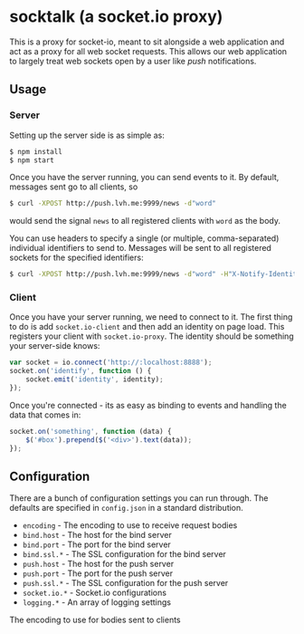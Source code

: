 # socktalk (a socket.io proxy)

This is a proxy for socket-io, meant to sit alongside a web application
and act as a proxy for all web socket requests.  This allows our web application
to largely treat web sockets open by a user like _push_ notifications.

## Usage

### Server

Setting up the server side is as simple as:

``` bash
$ npm install
$ npm start
```

Once you have the server running, you can send events to it.  By default, messages
sent go to all clients, so

``` bash
$ curl -XPOST http://push.lvh.me:9999/news -d"word"
```

would send the signal `news` to all registered clients with `word` as the body.

You can use headers to specify a single (or multiple, comma-separated) individual
identifiers to send to.  Messages will be sent to all registered sockets for the
specified identifiers:

``` bash
$ curl -XPOST http://push.lvh.me:9999/news -d"word" -H"X-Notify-Identity:something"
```

### Client

Once you have your server running, we need to connect to it.  The first thing to do
is add `socket.io-client` and then add an identity on page load.  This registers
your client with `socket.io-proxy`.  The identity should be something your server-side
knows:

``` javascript
var socket = io.connect('http://:localhost:8888');
socket.on('identify', function () {
	socket.emit('identity', identity);
});
```

Once you're connected - its as easy as binding to events and handling the data that
comes in:

``` javascript
socket.on('something', function (data) {
	$('#box').prepend($('<div>').text(data));
});
```

## Configuration

There are a bunch of configuration settings you can run through.  The defaults
are specified in `config.json` in a standard distribution.

* `encoding` - The encoding to use to receive request bodies
* `bind.host` - The host for the bind server
* `bind.port` - The port for the bind server
* `bind.ssl.*` - The SSL configuration for the bind server
* `push.host` - The host for the push server
* `push.port` - The port for the push server
* `push.ssl.*` - The SSL configuration for the push server
* `socket.io.*` - Socket.io configurations
* `logging.*` - An array of logging settings

The encoding to use for bodies sent to clients
